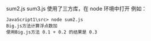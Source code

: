 sum2.js
sum3.js
使用了三方库，在 node 环境中打开
例如：

```
JavaScript1\src> node sum2.js
Big.js方法计算浮点数加
使用Big.js方法 0.1 + 0.2 的结果是 0.3
```
